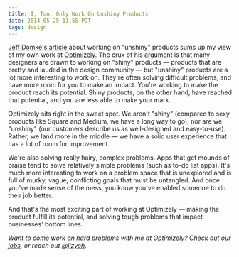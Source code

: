 ```yaml
---
title: I, Too, Only Work On Unshiny Products
date: 2014-05-25 11:55 PDT
tags: design
---
```


[Jeff Domke's article](https://medium.com/design-founders/847701785dae) about working on "unshiny" products sums up my view of my own work at [Optimizely](https://www.optimizely.com). The crux of his argument is that many designers are drawn to working on "shiny" products — products that are pretty and lauded in the design community — but "unshiny" products are a lot more interesting to work on. They're often solving difficult problems, and have more room for you to make an impact. You're working to make the product reach its potential. Shiny products, on the other hand, have reached that potential, and you are less able to make your mark.

Optimizely sits right in the sweet spot. We aren't "shiny" (compared to sexy products like Square and Medium, we have a long way to go); nor are we "unshiny" (our customers describe us as well-designed and easy-to-use). Rather, we land more in the middle — we have a solid user experience that has a lot of room for improvement.

We're also solving really hairy, complex problems. Apps that get mounds of praise tend to solve relatively simple problems (such as to-do list apps). It's much more interesting to work on a problem space that is unexplored and is full of murky, vague, conflicting goals that must be untangled. And once you've made sense of the mess, you know you've enabled someone to do their job better.

And that's the most exciting part of working at Optimizely — making the product fulfill its potential, and solving tough problems that impact businesses' bottom lines.

_Want to come work on hard problems with me at Optimizely? Check out our [jobs](https://www.optimizely.com/jobs), or reach out [@jlzych](https://twitter.com/jlzych)._

